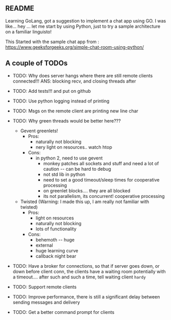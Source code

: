 ## README
Learning GoLang, got a suggestion to implement a chat app using GO. I was like... hey ... let 
me start by using Python, just to try a sample architecture on a familiar linguisto!

This Started with the sample chat app from : https://www.geeksforgeeks.org/simple-chat-room-using-python/

A couple of TODOs
-------------------
* TODO: Why does server hangs where there are still remote clients connected!!! ANS: blocking recv, and closing threads after
* TODO: Add tests!!! and put on github
* TODO: Use python logging instead of printing
* TODO: Msgs on the remote client are printing new line char
* TODO: Why green threads would be better here???
    * Gevent greenlets!
       * Pros:
            * naturally not blocking
            * nery light on resources.. watch htop
       * Cons:
            * in python 2, need to use gevent
                * monkey patches all sockets and stuff and need a lot of caution -- can be hard to debug
                * not std lib in python
                * need to set a good timeout/sleep times for cooperative processing
                * on greenlet blocks.... they are all blocked
                * its not parallelism, its concurrent! cooperative processing
    * Twisted (Warning: I made this up, I am really not familiar with twisted)
        * Pros:
            * light on resources
            * naturally not blocking
            * lots of functionality
        * Cons:
            * behemoth -- huge
            * external
            * huge learning curve
            * callback night bear

* TODO: Have a broker for connections, so that if server goes down, or down before client conn, the clients have a waiting room
      potentially with a timeout.... after such and such a time, tell waiting client `hardy`
* TODO: Support remote clients
* TODO: Improve performance, there is still a significant delay between sending messages and delivery
* TODO: Get a better command prompt for clients

